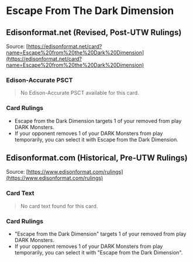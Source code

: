 # Escape From The Dark Dimension

## Edisonformat.net (Revised, Post-UTW Rulings)

Source: [https://edisonformat.net/card?name=Escape%20from%20the%20Dark%20Dimension](https://edisonformat.net/card?name=Escape%20from%20the%20Dark%20Dimension)

### Edison-Accurate PSCT

> No Edison-Accurate PSCT available for this card.

### Card Rulings

*   Escape from the Dark Dimension targets 1 of your removed from play DARK Monsters.
*   If your opponent removes 1 of your DARK Monsters from play temporarily, you can select it with Escape from the Dark Dimension.


## Edisonformat.com (Historical, Pre-UTW Rulings)

Source: [https://www.edisonformat.com/rulings](https://www.edisonformat.com/rulings)

### Card Text

> No card text found for this card.

### Card Rulings

*   "Escape from the Dark Dimension" targets 1 of your removed from play DARK Monsters.
*   If your opponent removes 1 of your DARK Monsters from play temporarily, you can select it with "Escape from the Dark Dimension".


